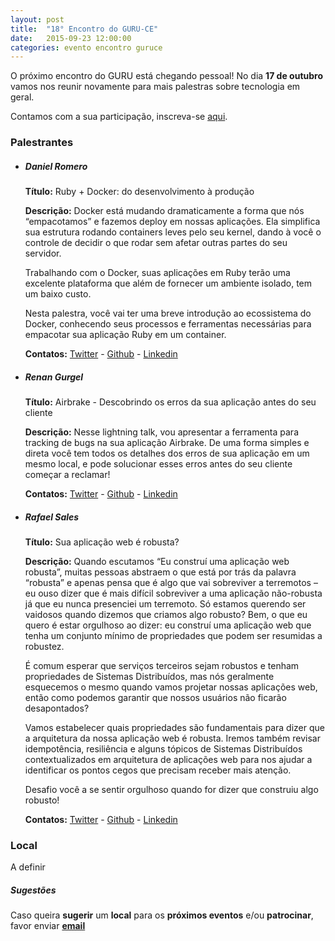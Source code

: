 ```yaml
---
layout: post
title:  "18° Encontro do GURU-CE"
date:   2015-09-23 12:00:00
categories: evento encontro guruce
---
```


O próximo encontro do GURU está chegando pessoal! No dia **17 de outubro** vamos nos reunir novamente para mais palestras sobre tecnologia em geral.

Contamos com a sua participação, inscreva-se [aqui](http://even.tc/18o-encontro-do-guru-ce).


### Palestrantes

- ##### Daniel Romero
    __Título:__ Ruby + Docker: do desenvolvimento à produção

    __Descrição:__  Docker está mudando dramaticamente a forma que nós “empacotamos” e fazemos deploy em nossas aplicações. Ela simplifica sua estrutura rodando containers leves pelo seu kernel, dando à você o controle de decidir o que rodar sem afetar outras partes do seu servidor.
    
    Trabalhando com o Docker, suas aplicações em Ruby terão uma excelente plataforma que além de fornecer um ambiente isolado, tem um baixo custo.
                    
    Nesta palestra, você vai ter uma breve introdução ao ecossistema do Docker, conhecendo seus processos e ferramentas necessárias para empacotar sua aplicação Ruby em um container.
  
    __Contatos:__ [Twitter](https://twitter.com/infoslack) - [Github](https://github.com/infoslack) - [Linkedin](https://www.linkedin.com/in/infoslack)

- ##### Renan Gurgel
    __Título:__ Airbrake - Descobrindo os erros da sua aplicação antes do seu cliente

    __Descrição:__ Nesse lightning talk, vou apresentar a ferramenta para tracking de bugs na sua aplicação Airbrake. De uma forma simples e direta você tem todos os detalhes dos erros de sua aplicação em um mesmo local, e pode solucionar esses erros antes do seu cliente começar a reclamar!

    __Contatos:__ [Twitter](https://twitter.com/gurgelrenan) - [Github](https://github.com/gurgelrenan) - [Linkedin](https://www.linkedin.com/in/gurgelrenan)

- ##### Rafael Sales
    __Título:__  Sua aplicação web é robusta? 

    __Descrição:__ Quando escutamos “Eu construí uma aplicação web robusta”, muitas pessoas abstraem o que está por trás da palavra “robusta” e apenas pensa que é algo que vai sobreviver a terremotos – eu ouso dizer que é mais difícil sobreviver a uma aplicação não-robusta já que eu nunca presenciei um terremoto. Só estamos querendo ser vaidosos quando dizemos que criamos algo robusto? Bem, o que eu quero é estar orgulhoso ao dizer: eu construí uma aplicação web que tenha um conjunto mínimo de propriedades que podem ser resumidas a robustez.
    
    É comum esperar que serviços terceiros sejam robustos e tenham propriedades de Sistemas Distribuídos, mas nós geralmente esquecemos o mesmo quando vamos projetar nossas aplicações web, então como podemos garantir que nossos usuários não ficarão desapontados?
    
    Vamos estabelecer quais propriedades são fundamentais para dizer que a arquitetura da nossa aplicação web é robusta. Iremos também revisar idempotência, resiliência e alguns tópicos de Sistemas Distribuídos contextualizados em arquitetura de aplicações web para nos ajudar a identificar os pontos cegos que precisam receber mais atenção.
    
    Desafio você a se sentir orgulhoso quando for dizer que construiu algo robusto!
                   
    __Contatos:__ [Twitter](https://twitter.com/rafaelsales) - [Github](https://github.com/RafaelSales) - [Linkedin](https://br.linkedin.com/in/rafasales/pt)


### Local

 A definir


##### Sugestões

Caso queira __sugerir__ um __local__ para os __próximos eventos__ e/ou __patrocinar__, favor enviar __[email](mailto:%66%69%6C%69%70%65%62%61%72%63%6F%73%40%67%6D%61%69%6C%2E%63%6F%6D%2C%68%65%72%6D%69%6E%69%6F%63%65%73%61%72%40%67%6D%61%69%6C%2E%63%6F%6D)__
